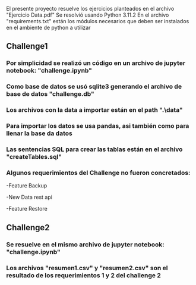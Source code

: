 El presente proyecto resuelve los ejercicios planteados en el archivo "Ejercicio Data.pdf"
Se resolvió usando Python 3.11.2
En el archivo "requirements.txt" están los módulos necesarios que deben ser instalados en el ambiente de python a utilizar

## Challenge1 
### Por simplicidad se realizó un código en un archivo de jupyter notebook: "challenge.ipynb"
### Como base de datos se usó sqlite3 generando el archivo de base de datos "challenge.db"
### Los archivos con la data a importar están en el path ".\data\"
### Para importar los datos se usa pandas, asi también como para llenar la base da datos
### Las sentencias SQL para crear las tablas están en el archivo "createTables.sql"
### Algunos requerimientos del Challenge no fueron concretados:
-Feature Backup

-New Data rest api

-Feature Restore

## Challenge2
### Se resuelve en el mismo archivo de jupyter notebook: "challenge.ipynb"
### Los archivos "resumen1.csv" y "resumen2.csv" son el resultado de los requerimientos 1 y 2 del challenge 2

